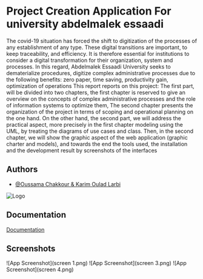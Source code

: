 
# Project Creation Application For university abdelmalek essaadi 

The covid-19 situation has forced the shift to digitization of the processes of any establishment of any type.
These digital transitions are important, to keep traceability, and efficiency. It is therefore essential for institutions to consider a digital transformation for their organization, system and processes.
In this regard, Abdelmalek Essaadi University seeks to dematerialize procedures, digitize complex administrative processes due to the following benefits: zero paper, time saving, productivity gain, optimization of operations
This report reports on this project:
The first part, will be divided into two chapters, the first chapter is reserved to give an overview on the concepts of complex administrative processes and the role of information systems to optimize them, The second chapter presents the organization of the project in terms of scoping and operational planning on the one hand.
On the other hand, the second part, we will address the practical aspect, more precisely in the first chapter modeling using the UML, by treating the diagrams of use cases and class. Then, in the second chapter, we will show the graphic aspect of the web application (graphic charter and models), and towards the end the tools used, the installation and the development result by screenshots of the interfaces



## Authors

- [@Oussama Chakkour & Karim Oulad Larbi ](https://www.github.com/xakkour)


![Logo](https://upload.wikimedia.org/wikipedia/commons/4/40/LOGO_ENS_MARTIL_%281%29.png)


## Documentation

[Documentation](https://docs.google.com/document/d/1wRjVn9vX5SbTVwej_sglwqjyXdsjE_cE/edit?usp=sharing&ouid=114020352017578353066&rtpof=true&sd=true)


## Screenshots

![App Screenshot](screen 1.png)
![App Screenshot](screen 3.png)
![App Screenshot](screen 4.png)
